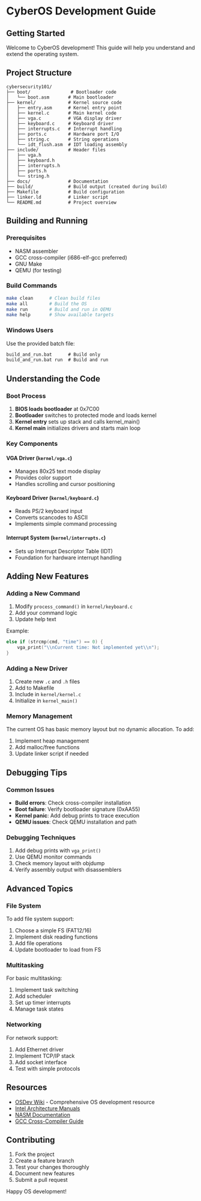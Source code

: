 # CyberOS Development Guide

## Getting Started

Welcome to CyberOS development! This guide will help you understand and extend the operating system.

## Project Structure

```
cybersecurity101/
├── boot/               # Bootloader code
│   └── boot.asm       # Main bootloader
├── kernel/            # Kernel source code
│   ├── entry.asm      # Kernel entry point
│   ├── kernel.c       # Main kernel code
│   ├── vga.c          # VGA display driver
│   ├── keyboard.c     # Keyboard driver
│   ├── interrupts.c   # Interrupt handling
│   ├── ports.c        # Hardware port I/O
│   ├── string.c       # String operations
│   └── idt_flush.asm  # IDT loading assembly
├── include/           # Header files
│   ├── vga.h
│   ├── keyboard.h
│   ├── interrupts.h
│   ├── ports.h
│   └── string.h
├── docs/              # Documentation
├── build/             # Build output (created during build)
├── Makefile           # Build configuration
├── linker.ld          # Linker script
└── README.md          # Project overview
```

## Building and Running

### Prerequisites
- NASM assembler
- GCC cross-compiler (i686-elf-gcc preferred)
- GNU Make
- QEMU (for testing)

### Build Commands
```bash
make clean      # Clean build files
make all        # Build the OS
make run        # Build and run in QEMU
make help       # Show available targets
```

### Windows Users
Use the provided batch file:
```cmd
build_and_run.bat      # Build only
build_and_run.bat run  # Build and run
```

## Understanding the Code

### Boot Process
1. **BIOS loads bootloader** at 0x7C00
2. **Bootloader** switches to protected mode and loads kernel
3. **Kernel entry** sets up stack and calls kernel_main()
4. **Kernel main** initializes drivers and starts main loop

### Key Components

#### VGA Driver (`kernel/vga.c`)
- Manages 80x25 text mode display
- Provides color support
- Handles scrolling and cursor positioning

#### Keyboard Driver (`kernel/keyboard.c`)
- Reads PS/2 keyboard input
- Converts scancodes to ASCII
- Implements simple command processing

#### Interrupt System (`kernel/interrupts.c`)
- Sets up Interrupt Descriptor Table (IDT)
- Foundation for hardware interrupt handling

## Adding New Features

### Adding a New Command
1. Modify `process_command()` in `kernel/keyboard.c`
2. Add your command logic
3. Update help text

Example:
```c
else if (strcmp(cmd, "time") == 0) {
    vga_print("\\nCurrent time: Not implemented yet\\n");
}
```

### Adding a New Driver
1. Create new `.c` and `.h` files
2. Add to Makefile
3. Include in `kernel/kernel.c`
4. Initialize in `kernel_main()`

### Memory Management
The current OS has basic memory layout but no dynamic allocation. To add:
1. Implement heap management
2. Add malloc/free functions
3. Update linker script if needed

## Debugging Tips

### Common Issues
- **Build errors**: Check cross-compiler installation
- **Boot failure**: Verify bootloader signature (0xAA55)
- **Kernel panic**: Add debug prints to trace execution
- **QEMU issues**: Check QEMU installation and path

### Debugging Techniques
1. Add debug prints with `vga_print()`
2. Use QEMU monitor commands
3. Check memory layout with objdump
4. Verify assembly output with disassemblers

## Advanced Topics

### File System
To add file system support:
1. Choose a simple FS (FAT12/16)
2. Implement disk reading functions
3. Add file operations
4. Update bootloader to load from FS

### Multitasking
For basic multitasking:
1. Implement task switching
2. Add scheduler
3. Set up timer interrupts
4. Manage task states

### Networking
For network support:
1. Add Ethernet driver
2. Implement TCP/IP stack
3. Add socket interface
4. Test with simple protocols

## Resources

- [OSDev Wiki](https://wiki.osdev.org/) - Comprehensive OS development resource
- [Intel Architecture Manuals](https://software.intel.com/content/www/us/en/develop/articles/intel-sdm.html)
- [NASM Documentation](https://www.nasm.us/docs.php)
- [GCC Cross-Compiler Guide](https://wiki.osdev.org/GCC_Cross-Compiler)

## Contributing

1. Fork the project
2. Create a feature branch
3. Test your changes thoroughly
4. Document new features
5. Submit a pull request

Happy OS development!
